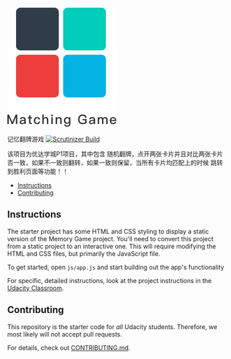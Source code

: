 
![](https://github.com/ssdwww1989/cardgame/blob/master/img/Gamelogo.png)

记忆翻牌游戏
[![Scrutinizer Build](https://img.shields.io/scrutinizer/build/g/filp/whoops.svg)]()

该项目为优达学城P1项目，其中包含 随机翻牌，点开两张卡片并且对比两张卡片否一致，如果不一致则翻转，如果一致则保留，当所有卡片均匹配上的时候 跳转到胜利页面等功能！！

* [Instructions](#instructions)
* [Contributing](#contributing)

## Instructions

The starter project has some HTML and CSS styling to display a static version of the Memory Game project. You'll need to convert this project from a static project to an interactive one. This will require modifying the HTML and CSS files, but primarily the JavaScript file.

To get started, open `js/app.js` and start building out the app's functionality

For specific, detailed instructions, look at the project instructions in the [Udacity Classroom](https://classroom.udacity.com/me).

## Contributing

This repository is the starter code for _all_ Udacity students. Therefore, we most likely will not accept pull requests.

For details, check out [CONTRIBUTING.md](CONTRIBUTING.md).
